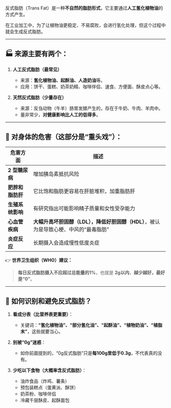反式脂肪（Trans Fat）是一种**不自然的脂肪形式**，它主要通过**人工氢化植物油**的方式产生。

在工业加工中，为了让植物油更稳定、不易腐败，会进行氢化处理，但这个过程中就会生成反式脂肪。

---

## 🏭 来源主要有两个：
1. **人工反式脂肪（最常见）**
   - 来源：**氢化植物油、起酥油、人造奶油**等。
   - 应用：饼干、蛋糕、奶茶奶精、咖啡伴侣、速食、方便面、酥皮点心等。

2. **天然反式脂肪（少量存在）**
   - 来源：反刍动物（牛羊）肠胃发酵产生的，存在于牛奶、牛肉、羊肉中。
   - 量非常少，**对健康影响比人工的低得多**。

---

## 🚨 对身体的危害（这部分是“重头戏”）：

| 危害方面         | 描述                                                                                 |
| ---------------- | ------------------------------------------------------------------------------------ |
| **2 型糖尿病**   | 增加胰岛素抵抗风险                                                                   |
| **肥胖和脂肪肝** | 它比饱和脂肪更容易在肝脏堆积，加重脂肪肝                                             |
| **生殖系统影响** | 有研究指出可能影响精子质量和女性受孕能力                                             |
| **心血管疾病**   | **大幅升高坏胆固醇（LDL），降低好胆固醇（HDL）**，被认为是导致心梗、中风的“最毒脂肪” |
| **炎症反应**     | 长期摄入会造成慢性低度炎症                                                           |

👉 **世界卫生组织（WHO）建议：**
> **每日反式脂肪摄入不应超过总能量的1%**，也就是 **2g以内**，**越少越好，最好是“0”**。

---

## 👀 如何识别和避免反式脂肪？

1. **看成分表（比营养表更重要）**：
   - 关键词：**“氢化植物油”、“部分氢化油”、“起酥油”、“植物奶油”、“植脂末”**，这些就要当心。

2. **别被“0g”迷惑**：
   - 如你前面提到的，“0g反式脂肪”只是**每100g里低于0.3g**，不代表真的没有。

3. **少吃以下食物（大概率含反式脂肪）**：
   - 油炸食品（炸鸡、薯条）
   - 预包装糕点（蛋黄派、酥饼）
   - 奶茶粉、咖啡伴侣
   - 冷藏千层酥皮、起酥面包

